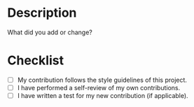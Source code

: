 # Description

What did you add or change?

# Checklist

- [ ] My contribution follows the style guidelines of this project.
- [ ] I have performed a self-review of my own contributions.
- [ ] I have written a test for my new contribution (if applicable).
